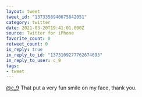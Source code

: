 ```yaml
---
layout: tweet
tweet_id: "1373358940675842051"
category: twitter
date: 2021-03-20T19:41:01.000Z
source: Twitter for iPhone
favorite_count: 0
retweet_count: 0
is_reply: true
in_reply_to_id: "1373109277762674693"
in_reply_to_user: c_9
tags:
- tweet
---
```


[@c_9](https://twitter.com/@c_9) That put a very fun smile on my face, thank you.
